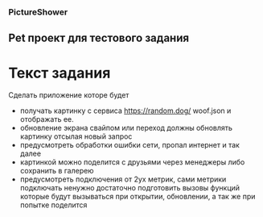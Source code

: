 ### PictureShower

## Pet проект для тестового задания

# Текст задания
Сделать приложение которе будет
- получать картинку с сервиса https://random.dog/ woof.json и отображать ее.
- обновление экрана свайпом или переход должны обновлять картинку отсылая новый запрос
- предусмотреть обработки ошибки сети, пропал интернет и так далее
- картинкой можно поделится с друзьями через менеджеры либо сохранить в галерею
- предусмотреть подключения от 2ух метрик, сами метрики подключать ненужно достаточно подготовить вызовы функций которые будут вызываться при открытии, обновлении, а так же при попытке поделится
